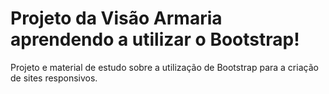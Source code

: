 # Projeto da Visão Armaria aprendendo a utilizar o Bootstrap!
Projeto e material de estudo sobre a utilização de Bootstrap para a criação de sites responsivos.
